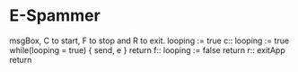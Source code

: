 # E-Spammer

msgBox, C to start, F to stop and R to exit.
looping := true
c::
	looping := true
	while(looping = true)
	{
		send, e
	}
return
f::
	looping := false
return
r::
	exitApp
return

